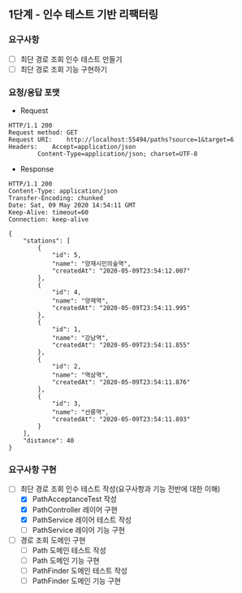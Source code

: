 ## 1단계 - 인수 테스트 기반 리팩터링

### 요구사항
- [ ] 최단 경로 조회 인수 테스트 만들기
- [ ] 최단 경로 조회 기능 구현하기

### 요청/응답 포맷
* Request
```
HTTP/1.1 200 
Request method:	GET
Request URI:	http://localhost:55494/paths?source=1&target=6
Headers: 	Accept=application/json
		Content-Type=application/json; charset=UTF-8
```

* Response
```
HTTP/1.1 200 
Content-Type: application/json
Transfer-Encoding: chunked
Date: Sat, 09 May 2020 14:54:11 GMT
Keep-Alive: timeout=60
Connection: keep-alive

{
    "stations": [
        {
            "id": 5,
            "name": "양재시민의숲역",
            "createdAt": "2020-05-09T23:54:12.007"
        },
        {
            "id": 4,
            "name": "양재역",
            "createdAt": "2020-05-09T23:54:11.995"
        },
        {
            "id": 1,
            "name": "강남역",
            "createdAt": "2020-05-09T23:54:11.855"
        },
        {
            "id": 2,
            "name": "역삼역",
            "createdAt": "2020-05-09T23:54:11.876"
        },
        {
            "id": 3,
            "name": "선릉역",
            "createdAt": "2020-05-09T23:54:11.893"
        }
    ],
    "distance": 40
}
```

### 요구사항 구현
- [ ] 최단 경로 조회 인수 테스트 작성(요구사항과 기능 전반에 대한 이해)
  - [x] PathAcceptanceTest 작성
  - [x] PathController 레이어 구현
  - [x] PathService 레이어 테스트 작성
  - [ ] PathService 레이어 기능 구현
- [ ] 경로 조회 도메인 구현
  - [ ] Path 도메인 테스트 작성
  - [ ] Path 도메인 기능 구현
  - [ ] PathFinder 도메인 테스트 작성
  - [ ] PathFinder 도메인 기능 구현